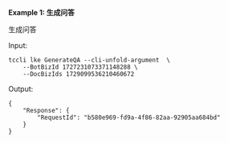 **Example 1: 生成问答**

生成问答

Input: 

```
tccli lke GenerateQA --cli-unfold-argument  \
    --BotBizId 1727231073371148288 \
    --DocBizIds 1729099536210460672
```

Output: 
```
{
    "Response": {
        "RequestId": "b580e969-fd9a-4f86-82aa-92905aa684bd"
    }
}
```

